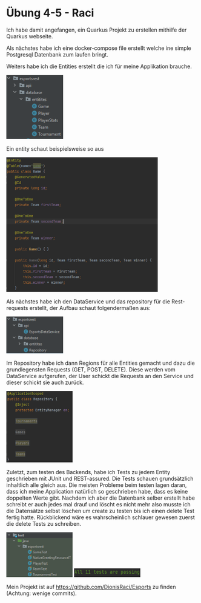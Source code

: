 # Übung 4-5 - Raci
Ich habe damit angefangen, ein Quarkus Projekt zu erstellen mithilfe der Quarkus webseite.

Als nächstes habe ich eine docker-compose file erstellt welche ine simple Postgresql Datenbank zum laufen bringt.

Weiters habe ich die Entities erstellt die ich für meine Applikation brauche.

<img src="entities.png" alt="MainActivity" width="150"/>

Ein entity schaut beispielsweise so aus

<img src="gameEntity.png" alt="MainActivity" width="400"/>

Als nächstes habe ich den DataService und das repository für die Rest-requests erstellt, der Aufbau schaut folgendermaßen aus:

<img src="services.png" alt="MainActivity" width="150"/>

Im Repository habe ich dann Regions für alle Entities gemacht und dazu die grundlegensten Requests (GET, POST, DELETE). Diese werden vom DataService aufgerufen, der User schickt die Requests an den Service und dieser schickt sie auch zurück.

<img src="repository.png" alt="MainActivity" width="175"/>

Zuletzt, zum testen des Backends, habe ich Tests zu jedem Entity geschrieben mit JUnit und REST-assured. Die Tests schauen grundsätzlich inhaltlich alle gleich aus. Die meisten Probleme beim testen lagen daran, dass ich meine Application natürlich so geschrieben habe, dass es keine doppelten Werte gibt. Nachdem ich aber die Datenbank selber erstellt habe schreibt er auch jedes mal drauf und löscht es nicht mehr also musste ich die Datensätze selbst löschen um create zu testen bis ich einen delete Test fertig hatte. Rückblickend wäre es wahrscheinlich schlauer gewesen zuerst die delete Tests zu schreiben.

<img src="tests.png" alt="MainActivity" width="175"/>
<img src="passed.png" alt="MainActivity" width="175"/>

Mein Projekt ist auf https://github.com/DionisRaci/Esports zu finden (Achtung: wenige commits).